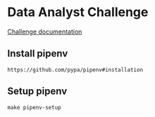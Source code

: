 # Data Analyst Challenge

[Challenge documentation](README-CHALLENGE.md)

## Install pipenv
```
https://github.com/pypa/pipenv#installation
```

## Setup pipenv
```make
make pipenv-setup
```
